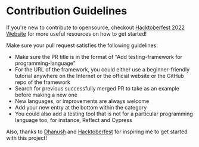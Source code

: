# Contribution Guidelines

If you're new to contribute to opensource, checkout [Hacktoberfest 2022 Website](hacktoberfest.com) for more useful resources on how to get started!

Make sure your pull request satisfies the following guidelines:

- Make sure the PR title is in the format of "Add testing-framework for programming-language"
- For the URL of the framework, you could either use a beginner-friendly tutorial anywhere on the Internet or the official website or the GitHub repo of the framework
- Search for previous successfully merged PR to take as an example before making a new one
- New languages, or improvements are always welcome
- Add your new entry at the bottom within the category
- You could also add a testing tool that is not for a particular programming language too, for instance, Reflect and Cypress

Also, thanks to [Dhanush](https://github.com/DhanushNehru) and [Hacktoberfest](hacktoberfest.com) for inspiring me to get started with this project!
